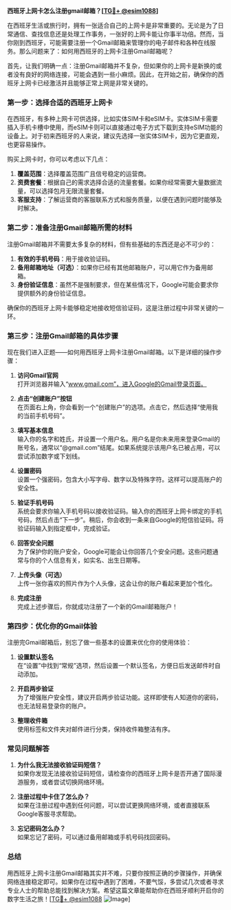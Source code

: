 **西班牙上网卡怎么注册gmail邮箱？[[TG💪+ @esim1088](https://t.me/s/esim1088)]**

在西班牙生活或旅行时，拥有一张适合自己的上网卡是非常重要的。无论是为了日常通信、查找信息还是处理工作事务，一张好的上网卡能让你事半功倍。然而，当你刚到西班牙，可能需要注册一个Gmail邮箱来管理你的电子邮件和各种在线服务。那么问题来了：如何用西班牙的上网卡注册Gmail邮箱呢？

首先，让我们明确一点：注册Gmail邮箱并不复杂，但如果你的上网卡是新换的或者没有良好的网络连接，可能会遇到一些小麻烦。因此，在开始之前，确保你的西班牙上网卡已经激活并且能够正常上网是非常关键的。

### **第一步：选择合适的西班牙上网卡**

在西班牙，有多种上网卡可供选择，比如实体SIM卡和eSIM卡。实体SIM卡需要插入手机卡槽中使用，而eSIM卡则可以直接通过电子方式下载到支持eSIM功能的设备上。对于初来西班牙的人来说，建议先选择一张实体SIM卡，因为它更直观，也更容易操作。

购买上网卡时，你可以考虑以下几点：

1. **覆盖范围**：选择覆盖范围广且信号稳定的运营商。
2. **资费套餐**：根据自己的需求选择合适的流量套餐。如果你经常需要大量数据流量，可以选择包月无限流量套餐。
3. **客服支持**：了解运营商的客服联系方式和服务质量，以便在遇到问题时能够及时解决。

### **第二步：准备注册Gmail邮箱所需的材料**

注册Gmail邮箱并不需要太多复杂的材料，但有些基础的东西还是必不可少的：

1. **有效的手机号码**：用于接收验证码。
2. **备用邮箱地址（可选）**：如果你已经有其他邮箱账户，可以用它作为备用邮箱。
3. **身份验证信息**：虽然不是强制要求，但在某些情况下，Google可能会要求你提供额外的身份验证信息。

确保你的西班牙上网卡能够稳定地接收短信验证码，这是注册过程中非常关键的一环。

### **第三步：注册Gmail邮箱的具体步骤**

现在我们进入正题——如何用西班牙上网卡注册Gmail邮箱。以下是详细的操作步骤：

1. **访问Gmail官网**  
   打开浏览器并输入“www.gmail.com”，进入Google的Gmail登录页面。

2. **点击“创建账户”按钮**  
   在页面右上角，你会看到一个“创建账户”的选项。点击它，然后选择“使用我的当前手机号码”。

3. **填写基本信息**  
   输入你的名字和姓氏，并设置一个用户名。用户名是你未来用来登录Gmail的账号名，通常以“@gmail.com”结尾。如果系统提示该用户名已被占用，可以尝试添加数字或下划线。

4. **设置密码**  
   设置一个强密码，包含大小写字母、数字以及特殊字符。这样可以提高账户的安全性。

5. **验证手机号码**  
   系统会要求你输入手机号码以接收验证码。输入你的西班牙上网卡绑定的手机号码，然后点击“下一步”。稍后，你会收到一条来自Google的短信验证码。将验证码输入到指定框中，完成验证。

6. **回答安全问题**  
   为了保护你的账户安全，Google可能会让你回答几个安全问题。这些问题通常与你的个人信息有关，如实名、出生日期等。

7. **上传头像（可选）**  
   上传一张你喜欢的照片作为个人头像，这会让你的账户看起来更加个性化。

8. **完成注册**  
   完成上述步骤后，你就成功注册了一个新的Gmail邮箱账户！

### **第四步：优化你的Gmail体验**

注册完Gmail邮箱后，别忘了做一些基本的设置来优化你的使用体验：

1. **设置默认签名**  
   在“设置”中找到“常规”选项，然后设置一个默认签名，方便日后发送邮件时自动添加。

2. **开启两步验证**  
   为了增强账户安全性，建议开启两步验证功能。这样即使有人知道你的密码，也无法轻易登录你的账户。

3. **整理收件箱**  
   使用标签和文件夹对邮件进行分类，保持收件箱整洁有序。

### **常见问题解答**

1. **为什么我无法接收验证码短信？**  
   如果你发现无法接收验证码短信，请检查你的西班牙上网卡是否开通了国际漫游服务，或者尝试切换网络环境。

2. **注册过程中卡住了怎么办？**  
   如果在注册过程中遇到任何问题，可以尝试更换网络环境，或者直接联系Google客服寻求帮助。

3. **忘记密码怎么办？**  
   如果忘记了密码，可以通过备用邮箱或手机号码找回密码。

### **总结**

用西班牙上网卡注册Gmail邮箱其实并不难，只要你按照正确的步骤操作，并确保网络连接稳定即可。如果你在过程中遇到了困难，不要气馁，多尝试几次或者寻求专业人士的帮助总能找到解决方案。希望这篇文章能帮助你在西班牙顺利开启你的数字生活之旅！[[TG💪+ @esim1088](https://t.me/s/esim1088) ![Image](https://i.postimg.cc/4NQfJmqS/Snipaste-2025-05-13-00-14-12.png)]